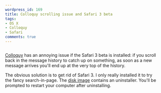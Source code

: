 ```yaml
---
wordpress_id: 169
title: Colloquy scrolling issue and Safari 3 beta
tags:
- OS X
- Colloquy
- Safari
comments: true
---
```

<p class="center"><img src="/uploads/colloquy-safari3_issue.png" alt="" /></p>

<a href="http://colloquy.info/">Colloquy</a> has an annoying issue if the Safari 3 beta is installed: if you scroll back in the message history to catch up on something, as soon as a new message arrives you'll end up at the very top of the history.

The obvious solution is to get rid of Safari 3. I only really installed it to try the fancy search-in-page. The <a href="http://www.apple.com/safari/download/">disk image</a> contains an uninstaller. You'll be prompted to restart your computer after uninstalling.

